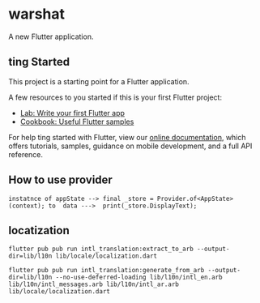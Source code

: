# warshat

A new Flutter application.

## ting Started

This project is a starting point for a Flutter application.

A few resources to  you started if this is your first Flutter project:

- [Lab: Write your first Flutter app](https://flutter.dev/docs/-started/codelab)
- [Cookbook: Useful Flutter samples](https://flutter.dev/docs/cookbook)

For help ting started with Flutter, view our
[online documentation](https://flutter.dev/docs), which offers tutorials,
samples, guidance on mobile development, and a full API reference.


## How to use provider 
```instatnce of appState --> final _store = Provider.of<AppState>(context); to  data --->  print(_store.DisplayText);```


 ## locatization
 ```flutter pub pub run intl_translation:extract_to_arb --output-dir=lib/l10n lib/locale/localization.dart```

 ```flutter pub pub run intl_translation:generate_from_arb --output-dir=lib/l10n --no-use-deferred-loading lib/l10n/intl_en.arb lib/l10n/intl_messages.arb lib/l10n/intl_ar.arb lib/locale/localization.dart```

